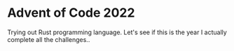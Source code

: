 # Advent of Code 2022

Trying out Rust programming language. Let's see if this is the year I actually complete all the challenges..
